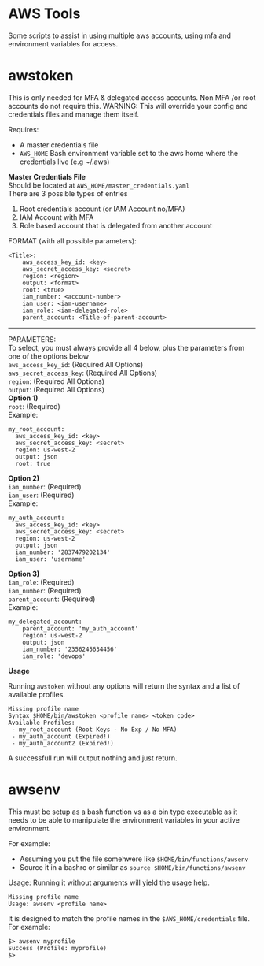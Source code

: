 # AWS Tools

Some scripts to assist in using multiple aws accounts, using mfa and environment variables for access.
# awstoken
This is only needed for MFA & delegated access accounts. Non MFA /or root accounts do not require this.
WARNING: This will override your config and credentials files and manage them itself.

Requires:
* A master credentials file
* `AWS_HOME` Bash environment variable set to the aws home where the credentials live (e.g ~/.aws)

**Master Credentials File**  
Should be located at `AWS_HOME/master_credentials.yaml`  
There are 3 possible types of entries  
1) Root credentials account (or IAM Account no/MFA)  
2) IAM Account with MFA  
3) Role based account that is delegated from another account  

FORMAT (with all possible parameters):  
```
<Title>:
    aws_access_key_id: <key>
    aws_secret_access_key: <secret>
    region: <region>
    output: <format>
    root: <true>
    iam_number: <account-number>
    iam_user: <iam-username>
    iam_role: <iam-delegated-role>
    parent_account: <Title-of-parent-account>
```
----
PARAMETERS:  
To select, you must always provide all 4 below, plus the parameters from one of the options below  
`aws_access_key_id`: (Required All Options)  
`aws_secret_access_key`: (Required All Options)  
`region`: (Required All Options)  
`output`: (Required All Options)  
**Option 1)**  
`root`: (Required)  
Example:
```
my_root_account:
  aws_access_key_id: <key>
  aws_secret_access_key: <secret>
  region: us-west-2
  output: json
  root: true
```
**Option 2)**  
`iam_number`: (Required)  
`iam_user`: (Required)  
Example:
```
my_auth_account:
  aws_access_key_id: <key>
  aws_secret_access_key: <secret>
  region: us-west-2
  output: json
  iam_number: '2837479202134'
  iam_user: 'username'
```
**Option 3)**  
`iam_role`: (Required)  
`iam_number`: (Required)  
`parent_account`: (Required)  
Example:
```
my_delegated_account:
    parent_account: 'my_auth_account'
    region: us-west-2
    output: json
    iam_number: '2356245634456'
    iam_role: 'devops'
```
**Usage**

Running `awstoken` without any options will return the syntax and a list of available profiles.
```
Missing profile name
Syntax $HOME/bin/awstoken <profile name> <token code>
Available Profiles:
 - my_root_account (Root Keys - No Exp / No MFA)
 - my_auth_account (Expired!)
 - my_auth_account2 (Expired!)
```
A successfull run will output nothing and just return.

# awsenv
This must be setup as a bash function vs as a bin type executable as it needs to be able to manipulate the environment variables in your active environment.

For example:
* Assuming you put the file somehwere like `$HOME/bin/functions/awsenv`
* Source it in a bashrc or similar as `source $HOME/bin/functions/awsenv`

Usage:
Running it without arguments will yield the usage help.
```
Missing profile name
Usage: awsenv <profile name>
```
It is designed to match the profile names in the `$AWS_HOME/credentials` file.
For example:
```
$> awsenv myprofile
Success (Profile: myprofile)
$>
```

